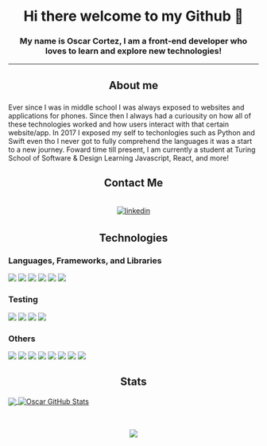 # <div align="center"> Hi there welcome to my Github 👋</div>

### <div align="center"> My name is Oscar Cortez, I am a front-end developer who loves to learn and explore new technologies!</div>  
---
## <div align="center">About me</div>
### <p align="center">
Ever since I was in middle school I was always exposed to websites and applications for phones. Since then I always had a curiousity on how all of these technologies worked and how users interact with that certain website/app. In 2017 I exposed my self to techonlogies such as Python and Swift even tho I never got to fully comprehend the languages it was a start to a new journey. Foward time till present, I am currently a student at Turing School of Software & Design Learning Javascript, React, and more!
</p>

## <div align="center">Contact Me</div>
<br>
<div align="center">
<a href="https://linkedin.com/in/oscar-cortez-barrientos" target="_blank">
 <img src=https://img.shields.io/badge/linkedin-%231E77B5.svg?&style=for-the-badge&logo=linkedin&logoColor=white alt=linkedin style="margin-bottom: 5px;" />
</a>
</div>

## <div align="center">Technologies</div>
### Languages, Frameworks, and Libraries
<img src="https://img.shields.io/badge/JavaScript-323330?style=for-the-badge&logo=javascript&logoColor=F7DF1E"/> <img src="https://img.shields.io/badge/CSS3-1572B6?style=for-the-badge&logo=css3&logoColor=white"/> <img src="https://img.shields.io/badge/HTML5-E34F26?style=for-the-badge&logo=html5&logoColor=white"/> <img src="https://img.shields.io/badge/React-20232A?style=for-the-badge&logo=react&logoColor=61DAFB"/> <img src="https://img.shields.io/badge/Sass-CC6699?style=for-the-badge&logo=sass&logoColor=white"/> <img src="https://img.shields.io/badge/Node.js-339933?style=for-the-badge&logo=nodedotjs&logoColor=white"/>

### Testing
<img src="	https://img.shields.io/badge/Mocha-8D6748?style=for-the-badge&logo=Mocha&logoColor=white"/> <img src="https://img.shields.io/badge/chai-A30701?style=for-the-badge&logo=chai&logoColor=white"/> <img src="https://img.shields.io/badge/Cypress-17202C?style=for-the-badge&logo=cypress&logoColor=white"/> <img src="	https://img.shields.io/badge/Postman-FF6C37?style=for-the-badge&logo=Postman&logoColor=white"/>

### Others 
<img src="https://img.shields.io/badge/GitHub-100000?style=for-the-badge&logo=github&logoColor=white"/> <img src="https://img.shields.io/badge/GIT-E44C30?style=for-the-badge&logo=git&logoColor=white"/> <img src="https://img.shields.io/badge/npm-CB3837?style=for-the-badge&logo=npm&logoColor=white"/> <img src="	https://img.shields.io/badge/Webpack-8DD6F9?style=for-the-badge&logo=Webpack&logoColor=white"/> <img src="https://img.shields.io/badge/Heroku-430098?style=for-the-badge&logo=heroku&logoColor=white"/> <img src="https://img.shields.io/badge/Visual_Studio_Code-0078D4?style=for-the-badge&logo=visual%20studio%20code&logoColor=white"/> <img src="https://img.shields.io/badge/Adobe%20Illustrator-FF9A00?style=for-the-badge&logo=adobe%20illustrator&logoColor=white"/> <img src="https://img.shields.io/badge/Adobe%20Photoshop-31A8FF?style=for-the-badge&logo=Adobe%20Photoshop&logoColor=black"/>

## <div align="center">Stats</div>
<a href="https://github.com/oacortez/oacortez">
  <img align="center" src="https://github-readme-stats.vercel.app/api/top-langs/?username=oacortez&hide=java,html,tex&title_color=ffffff&text_color=c9cacc&icon_color=2bbc8a&bg_color=1d1f21&langs_count=3" />
</a>
<a href="https://github.com/oacortez/oacortez">
  <img align="center" src="https://github-readme-stats.vercel.app/api?username=oacortez&show_icons=true&line_height=27&count_private=true&title_color=ffffff&text_color=c9cacc&icon_color=2bbc8a&bg_color=1d1f21" alt="Oscar GitHub Stats"/>
</a>  
<br>
<br>
<br>
<p align="center"> 
  <img src="https://komarev.com/ghpvc/?username=oacortez&color=1f5936" />
</p>


<!--
**oacortez/oacortez** is a ✨ _special_ ✨ repository because its `README.md` (this file) appears on your GitHub profile.

Here are some ideas to get you started:

- 🔭 I’m currently working on ...
- 🌱 I’m currently learning ...
- 👯 I’m looking to collaborate on ...
- 🤔 I’m looking for help with ...
- 💬 Ask me about ...
- 📫 How to reach me: ...
- 😄 Pronouns: ...
- ⚡ Fun fact: ...
-->
